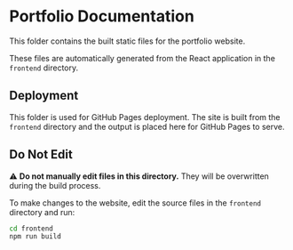 # Portfolio Documentation

This folder contains the built static files for the portfolio website.

These files are automatically generated from the React application in the `frontend` directory.

## Deployment

This folder is used for GitHub Pages deployment. The site is built from the `frontend` directory and the output is placed here for GitHub Pages to serve.

## Do Not Edit

⚠️ **Do not manually edit files in this directory.** They will be overwritten during the build process.

To make changes to the website, edit the source files in the `frontend` directory and run:

```bash
cd frontend
npm run build
```
